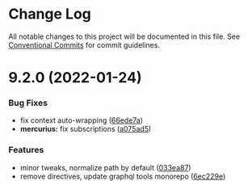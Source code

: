 # Change Log

All notable changes to this project will be documented in this file.
See [Conventional Commits](https://conventionalcommits.org) for commit guidelines.

# 9.2.0 (2022-01-24)


### Bug Fixes

* fix context auto-wrapping ([66ede7a](https://github.com/nestjs/graphql/commit/66ede7a4c9c97290bd9ad600064c0fd5abceb2ff))
* **mercurius:** fix subscriptions ([a075ad5](https://github.com/nestjs/graphql/commit/a075ad51907f99d45862b08ec7503380ca2c4379))


### Features

* minor tweaks, normalize path by default ([033ea87](https://github.com/nestjs/graphql/commit/033ea873c5ab0e7bd3c447da82c720500b6cab3e))
* remove directives, update graphql tools monorepo ([6ec229e](https://github.com/nestjs/graphql/commit/6ec229e5c46d7100cc04bbd536906116c299770a))
